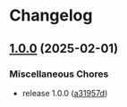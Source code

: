 # Changelog

## [1.0.0](https://github.com/untrustedmodders/plugify-module-cpp/compare/v1.0.0...v1.0.0) (2025-02-01)


### Miscellaneous Chores

* release 1.0.0 ([a31957d](https://github.com/untrustedmodders/plugify-module-cpp/commit/a31957d86776f0f51c6f475c960fb15225e045fc))
